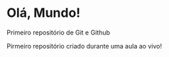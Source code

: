 # Olá, Mundo!
 Primeiro repositório de Git e Github

Pirmeiro repositório criado durante uma aula ao vivo!
